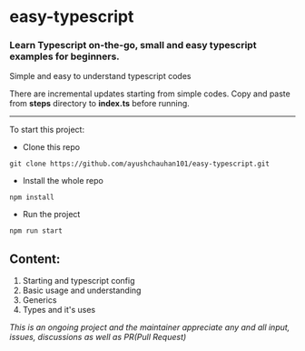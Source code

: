 # easy-typescript

### Learn Typescript on-the-go, small and easy typescript examples for beginners.

Simple and easy to understand typescript codes

There are incremental updates starting from simple codes.
Copy and paste from **steps** directory to **index.ts** before running.

---

To start this project:

- Clone this repo

```
git clone https://github.com/ayushchauhan101/easy-typescript.git
```

- Install the whole repo

```
npm install
```

- Run the project

```
npm run start
```

## Content:

1. Starting and typescript config
2. Basic usage and understanding
3. Generics
4. Types and it's uses

_This is an ongoing project and the maintainer appreciate any and all input, issues, discussions as well as PR(Pull Request)_
